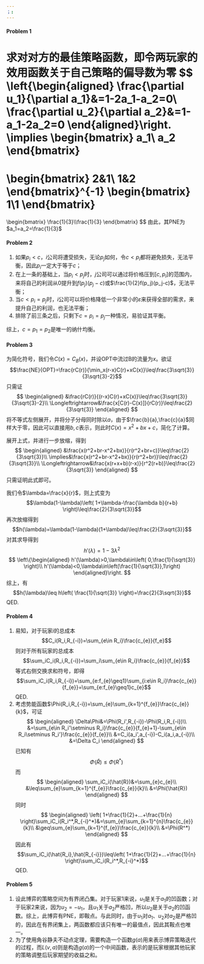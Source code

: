 ```yaml
---
；:
---
```

#### Problem 1
求对对方的最佳策略函数，即令两玩家的效用函数关于自己策略的偏导数为零
$$
\left\{\begin{aligned}
\frac{\partial u_1}{\partial a_1}&=1-2a_1-a_2=0\\
\frac{\partial u_2}{\partial a_2}&=1-a_1-2a_2=0
\end{aligned}\right.
\implies
\begin{bmatrix}
a_1\\
a_2
\end{bmatrix}
=
\begin{bmatrix}
2&1\\
1&2
\end{bmatrix}^{-1}
\begin{bmatrix}
1\\1
\end{bmatrix}
=
\begin{bmatrix}
\frac{1}{3}\\\frac{1}{3}
\end{bmatrix}
$$
由此，其PNE为$a_1=a_2=\frac{1}{3}$
#### Problem 2
1. 如果$p_i<c$，$i$公司将遭受损失，无论$p_j$如何，令$c<p_i$都将避免损失，无法平衡，因此$p_i$一定大于等于$c$；
2. 在上一条的基础上，当$p_i<p_j$时，$j$公司可以通过将价格压到$[c,p_i]$的范围内，来将自己的利润从$0$提升到$f(p_j)(p_j-c)$或$\frac{1}{2}f(p_j)(p_j-c)$，无法平衡；
3. 当$c<p_i=p_j$时，$i$公司可以将价格降低一个非常小的$\varepsilon$来获得全部的需求，来提升自己的利润，也无法平衡；
4. 排除了前三条之后，只剩下$c=p_i=p_j$一种情况，易验证其平衡。

综上，$c=p_1=p_2$是唯一的纳什均衡。
#### Problem 3
为简化符号，我们令$C(x)=C_{B}(x)$，并设OPT中流过B的流量为$x$。欲证
$$\frac{NE}{OPT}=\frac{rC(r)}{\min_x(r-x)C(r)+xC(x)}\leq\frac{3\sqrt{3}}{3\sqrt{3}-2}$$
只需证
$$
\begin{aligned}
&\frac{rC(r)}{(r-x)C(r)+xC(x)}\leq\frac{3\sqrt{3}}{3\sqrt{3}-2}\\
\Longleftrightarrow&\frac{x[C(r)-C(x)]}{rC(r)}\leq\frac{2}{3\sqrt{3}}
\end{aligned}
$$
将不等式左侧展开，并将分子分母同时除以$a$，由于$\frac{b}{a},\frac{c}{a}$同样大于零，因此可以直接用$b,c$表示，则此时$C(x)=x^2+bx+c$，简化了计算。

展开上式，并进行一步放缩，得到
$$
\begin{aligned}
&\frac{x(r^2+br-x^2+bx)}{r(r^2+br+c)}\leq\frac{2}{3\sqrt{3}}\\
\implies&\frac{x(r^2+br-x^2+bx)}{r(r^2+br)}\leq\frac{2}{3\sqrt{3}}\\
\Longleftrightarrow&\frac{x(r+x+b)(r-x)}{r^2(r+b)}\leq\frac{2}{3\sqrt{3}}
\end{aligned}
$$
只需证明此式即可。

我们令$\lambda=\frac{x}{r}$，则上式变为
$$\lambda(1-\lambda)\left( 1+\lambda-\frac{\lambda b}{r+b} \right)\leq\frac{2}{3\sqrt{3}}$$
再次放缩得到
$$h(\lambda)=\lambda(1-\lambda)(1+\lambda)\leq\frac{2}{3\sqrt{3}}$$
对其求导得到
$$h'(\lambda)=1-3\lambda^2$$
$$
\left\{\begin{aligned}
h'(\lambda)>0,\lambda\in\left( 0,\frac{1}{\sqrt{3}} \right)\\
h'(\lambda)<0,\lambda\in\left(\frac{1}{\sqrt{3}},1\right)
\end{aligned}\right.
$$
综上，有
$$h(\lambda)\leq h\left( \frac{1}{\sqrt{3}} \right)=\frac{2}{3\sqrt{3}}$$
QED.
#### Problem 4
1. 易知，对于玩家$i$的总成本
	$$C_i(R_i,R_{-i})=\sum_{e\in R_i}\frac{c_{e}}{f_e}$$
	则对于所有玩家的总成本
	$$\sum_iC_i(R_i,R_{-i})=\sum_i\sum_{e\in R_i}\frac{c_{e}}{f_{e}}$$
	等式右侧交换求和符号，即得
	$$\sum_iC_i(R_i,R_{-i})=\sum_{e:f_{e}\geq1}\sum_{i:e\in R_i}\frac{c_{e}}{f_{e}}=\sum_{e:f_{e}\geq1}c_{e}$$
	QED.
1. 考虑势能函数$\Phi(R_i,R_{-i})=\sum_{e}\sum_{k=1}^{f_{e}}\frac{c_{e}}{k}$，可证
	$$
	\begin{aligned}
	\Delta\Phi&=\Phi(R_i',R_{-i})-\Phi(R_i,R_{-i})\\
	&=\sum_{e\in R_i'\setminus R_i}\frac{c_{e}}{f_{e}+1}-\sum_{e\in R_i\setminus R_i'}\frac{c_{e}}{f_{e}}\\
	&=C_i(a_i',a_{-i})-C_i(a_i,a_{-i})\\
	&=\Delta C_i
	\end{aligned}
	$$
	已知有
	$$\Phi(\hat{R})\leq\Phi(R^*)$$
	而
	$$
	\begin{aligned}
	\sum_iC_i(\hat{R})&=\sum_{e}c_{e}\\
	&\leq\sum_{e}\sum_{k=1}^{f_{e}}\frac{c_{e}}{k}\\
	&=\Phi(\hat{R})
	\end{aligned}
	$$
	同时
	$$
	\begin{aligned}
	\left( 1+\frac{1}{2}+...+\frac{1}{n} \right)\sum_iC_i(R_i^*,R_{-i}^*)&=\sum_{e}\sum_{k=1}^{n}\frac{c_{e}}{k}\\
	&\geq\sum_{e}\sum_{k=1}^{f_{e}}\frac{c_{e}}{k}\\
	&=\Phi(R^*)
	\end{aligned}
	$$
	因此有
	$$\sum_iC_i(\hat{R_i},\hat{R_{-i}})\leq\left( 1+\frac{1}{2}+...+\frac{1}{n} \right)\sum_iC_i(R_i^*,R_{-i}^*)$$
	QED.
#### Problem 5
1. 设此博弈的策略空间为有界闭凸集。对于玩家1来说，$u_1$是关于$a_1$的凹函数；对于玩家2来说，因为$u_2=-u_1$，且$u_1$关于$a_2$严格凹，所以$u_2$是关于$a_2$的凹函数。综上，此博弈有PNE，即鞍点。与此同时，由于$u_1$对$a_1$、$u_2$对$a_2$是严格凹的，因此在有界闭集上，两函数都应该只有唯一的最值点，因此其鞍点也唯一。
1. 为了使用角谷静夫不动点定理，需要构造一个函数$g(a)$用来表示博弈策略迭代的过程，而$L(v,a)$则是构造$g(a)$的一个中间函数，表示的是玩家根据其他玩家的策略调整后玩家期望的收益之和。